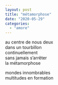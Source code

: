 ```yaml
---
layout: post
title: "métamorphose"
date: "2020-05-29"
categories:
  - "amore"
---
```


au centre de nous deux  
dans un tourbillon  
continuellement   
sans jamais s’arrêter  
la métamorphose

mondes innombrables  
multitudes en formation
